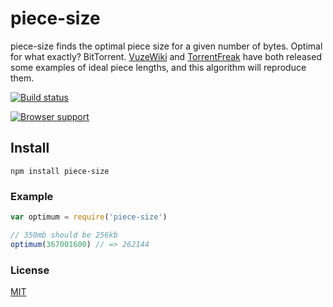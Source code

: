# piece-size
piece-size finds the optimal piece size for a given number of bytes. Optimal for what exactly? BitTorrent. [VuzeWiki](http://wiki.vuze.com/w/Torrent_Piece_Size) and [TorrentFreak](http://torrentfreak.com/how-to-make-the-best-torrents-081121/) have both released some examples of ideal piece lengths, and this algorithm will reproduce them.

[![Build status](https://travis-ci.org/michaelrhodes/piece-size.png?branch=master)](https://travis-ci.org/michaelrhodes/piece-size)

[![Browser support](https://ci.testling.com/michaelrhodes/piece-size.png)](https://ci.testling.com/michaelrhodes/piece-size)

## Install
```
npm install piece-size
```

### Example
``` js
var optimum = require('piece-size')

// 350mb should be 256kb
optimum(367001600) // => 262144
```

### License
[MIT](http://opensource.org/licenses/MIT)

